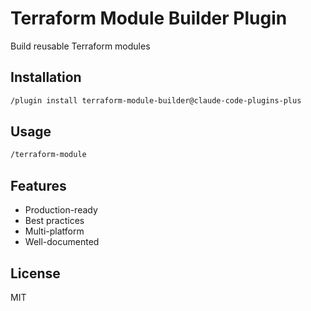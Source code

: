 # Terraform Module Builder Plugin

Build reusable Terraform modules

## Installation

```bash
/plugin install terraform-module-builder@claude-code-plugins-plus
```

## Usage

```bash
/terraform-module
```

## Features

- Production-ready
- Best practices
- Multi-platform
- Well-documented

## License

MIT
